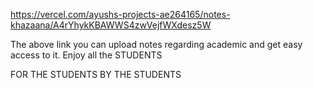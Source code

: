 https://vercel.com/ayushs-projects-ae264165/notes-khazaana/A4rYhykKBAWWS4zwVejfWXdesz5W

The above link you can upload notes regarding academic and get easy access to it. 
Enjoy all the STUDENTS

FOR THE STUDENTS
BY THE STUDENTS
